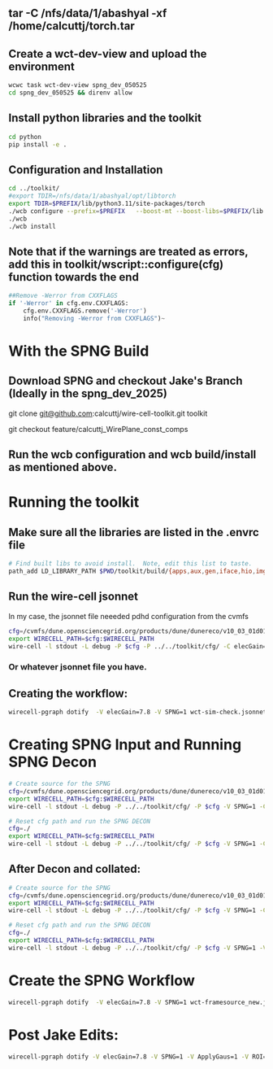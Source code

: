 
## tar -C /nfs/data/1/abashyal -xf /home/calcuttj/torch.tar
## Create a wct-dev-view and upload the environment
```bash
wcwc task wct-dev-view spng_dev_050525
cd spng_dev_050525 && direnv allow
```
## Install python libraries and the toolkit
```bash
cd python
pip install -e .
```
## Configuration and Installation
```bash
cd ../toolkit/
#export TDIR=/nfs/data/1/abashyal/opt/libtorch
export TDIR=$PREFIX/lib/python3.11/site-packages/torch 
./wcb configure --prefix=$PREFIX   --boost-mt --boost-libs=$PREFIX/lib   --boost-include=$PREFIX/include   --with-jsonnet-libs=gojsonnet   --with-cuda-lib=/usr/lib/x86_64-linux-gnu,$PREFIX/targets/x86_64-linux/lib   --with-cuda-include=/nfs/data/1/abashyal/spng/spng_dev_050525/local/targets/x86_64-linux/include/  --with-libtorch=$TDIR   --with-libtorch-include=$TDIR/include,$TDIR/include/torch/csrc/api/include   --with-root=$PREFIX
./wcb
./wcb install
```

## Note that if the warnings are treated as errors, add this in toolkit/wscript::configure(cfg) function towards the end

```python
##Remove -Werror from CXXFLAGS
if '-Werror' in cfg.env.CXXFLAGS:
    cfg.env.CXXFLAGS.remove('-Werror')
    info("Removing -Werror from CXXFLAGS")~
```
# With the SPNG Build

## Download SPNG and checkout Jake's Branch (Ideally in the spng_dev_2025)
git clone git@github.com:calcuttj/wire-cell-toolkit.git toolkit

git checkout feature/calcuttj_WirePlane_const_comps

## Run the wcb configuration and wcb build/install as mentioned above.

# Running the toolkit

## Make sure all the libraries are listed in the .envrc file
```bash
# Find built libs to avoid install.  Note, edit this list to taste.
path_add LD_LIBRARY_PATH $PWD/toolkit/build/{apps,aux,gen,iface,hio,img,pgraph,root,sig,sigproc,sio,spng,tbb,util} 
```

## Run the wire-cell jsonnet
In my case, the jsonnet file neeeded pdhd configuration from the cvmfs
```bash
cfg=/cvmfs/dune.opensciencegrid.org/products/dune/dunereco/v10_03_01d01/wire-cell-cfg/
export WIRECELL_PATH=$cfg:$WIRECELL_PATH 
wire-cell -l stdout -L debug -P $cfg -P ../../toolkit/cfg/ -C elecGain=7.8 ../../mytools/wct-sim-check.jsonnet
```

### Or whatever jsonnet file you have.

## Creating the workflow:

```bash
wirecell-pgraph dotify  -V elecGain=7.8 -V SPNG=1 wct-sim-check.jsonnet  pipeline.pdf
```

# Creating SPNG Input and Running SPNG Decon
```bash
# Create source for the SPNG
cfg=/cvmfs/dune.opensciencegrid.org/products/dune/dunereco/v10_03_01d01/wire-cell-cfg/
export WIRECELL_PATH=$cfg:$WIRECELL_PATH 
wire-cell -l stdout -L debug -P ../../toolkit/cfg/ -P $cfg -V SPNG=1 -C elecGain=7.8  wct-sim-framesink.jsonnet

# Reset cfg path and run the SPNG DECON
cfg=./
export WIRECELL_PATH=$cfg:$WIRECELL_PATH 
wire-cell -l stdout -L debug -P ../../toolkit/cfg/ -P $cfg -V SPNG=1 -C elecGain=7.8  wct-framesource_new.jsonnet 
```
## After Decon and collated:
```bash
# Create source for the SPNG
cfg=/cvmfs/dune.opensciencegrid.org/products/dune/dunereco/v10_03_01d01/wire-cell-cfg/
export WIRECELL_PATH=$cfg:$WIRECELL_PATH 
wire-cell -l stdout -L debug -P ../../toolkit/cfg/ -P $cfg -V SPNG=1 -C elecGain=7.8  wct-sim-framesink.jsonnet

# Reset cfg path and run the SPNG DECON
cfg=./
export WIRECELL_PATH=$cfg:$WIRECELL_PATH 
wire-cell -l stdout -L debug -P ../../toolkit/cfg/ -P $cfg -V SPNG=1 -V ApplyGaus=1 -V ROI=1 -V CollateAPAs=1 -C elecGain=7.8  wct-framesource_new.jsonnet 


```

# Create the SPNG Workflow
```bash
wirecell-pgraph dotify  -V elecGain=7.8 -V SPNG=1 wct-framesource_new.jsonnet output_spng.pdf
```

# Post Jake Edits:
```bash
wirecell-pgraph dotify -V elecGain=7.8 -V SPNG=1 -V ApplyGaus=1 -V ROI=1 -V CollateAPAs=1  wct-framesource_new.jsonnet output_spng_roi.pdf
```

